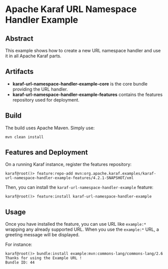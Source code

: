 <!--
    Licensed to the Apache Software Foundation (ASF) under one
    or more contributor license agreements.  See the NOTICE file
    distributed with this work for additional information
    regarding copyright ownership.  The ASF licenses this file
    to you under the Apache License, Version 2.0 (the
    "License"); you may not use this file except in compliance
    with the License.  You may obtain a copy of the License at

      http://www.apache.org/licenses/LICENSE-2.0

    Unless required by applicable law or agreed to in writing,
    software distributed under the License is distributed on an
    "AS IS" BASIS, WITHOUT WARRANTIES OR CONDITIONS OF ANY
    KIND, either express or implied.  See the License for the
    specific language governing permissions and limitations
    under the License.
-->
# Apache Karaf URL Namespace Handler Example

## Abstract

This example shows how to create a new URL namespace handler and use it in all Apache Karaf parts.

## Artifacts

* **karaf-url-namespace-handler-example-core** is the core bundle providing the URL handler.
* **karaf-url-namespace-handler-example-features** contains the features repository used for deployment.

## Build

The build uses Apache Maven. Simply use:

```
mvn clean install
```

## Features and Deployment

On a running Karaf instance, register the features repository:

```
karaf@root()> feature:repo-add mvn:org.apache.karaf.examples/karaf-url-namespace-handler-example-features/4.2.1-SNAPSHOT/xml
```

Then, you can install the `karaf-url-namespace-handler-example` feature:

```
karaf@root()> feature:install karaf-url-namespace-handler-example
```

## Usage

Once you have installed the feature, you can use URL like `example:*` wrapping any already supported URL. When you use
the `example:*` URL, a greeting message will be displayed.

For instance:

```
karaf@root()> bundle:install example:mvn:commons-lang/commons-lang/2.6
Thanks for using the Example URL !
Bundle ID: 44
```